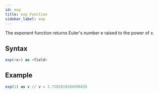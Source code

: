 ```yaml
---
id: exp
title: exp Function
sidebar_label: exp
---
```




The exponent function returns Euler's number e raised to the power of x.

## Syntax

```sql
exp(<x>) as <field>
```

## Example

```sql
exp(1) as v // v = 2.7182818284590455
```
